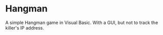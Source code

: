 # Hangman
A simple Hangman game in Visual Basic. With a GUI, but not to track the killer's IP address.

